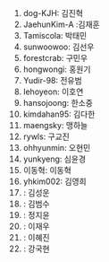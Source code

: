 1. dog-KJH: 김진혁
2. JaehunKim-A :김재훈
3. Tamiscola: 박태민
4. sunwoowoo: 김선우
5. forestcrab: 구민우
6. hongwongi: 홍원기
7. Yudir-98: 전유범
8. lehoyeon: 이호연
9. hansojoong: 한소중
10. kimdahan95: 김다한
11. maengsky: 맹하늘
12. rywls: 구교진
13. ohhyunmin: 오현민
14. yunkyeng: 심윤경
15. 이동혁: 이동혁
16. yhkim002: 김영희
17. : 김성운
18. : 김범수
19. : 정지윤
20. : 이재우
21. : 이혜진
22. : 강국현
